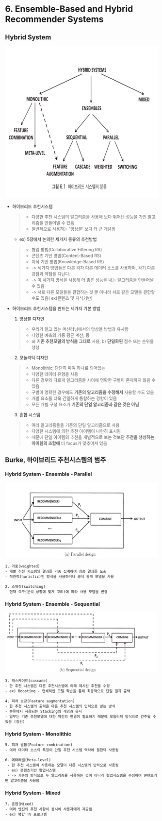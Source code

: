
# 6. Ensemble-Based and Hybrid Recommender Systems

## Hybrid System
<img src="./img/category%20of%20hybrid%20systems.jpg" width="800" height="500"/>

- 하이브리드 추천시스템
	>- 다양한 추천 시스템의 알고리즘을 사용해 보다 뛰어난 성능을 가진 알고리즘을 만들어낼 수 있음
	>- 일반적으로 사용하는 '앙상블' 보다 더 큰 개념임
	- ex) 5장에서 논의한 세가지 종류의 추천방법
	>- 협업 방법(Collaborative Filtering RS) 
	>- 콘텐츠 기반 방법(Content-Based RS)
	>- 지식 기반 방법(Knowledge-Based RS)
	>- -> 세가지 방법들은 다른 각자 다른 데이터 소스를 사용하며, 각기 다른 강점과 약점을 지닌다.
	>- -> 이 세가지 방식을 사용해 더 좋은 성능을 내는 알고리즘을 만들어낼 수 있음
	>- -> 서로 다른 모델들을 결합하는 것 뿐 아니라 서로 같은 모델을 결합할 수도 있음( ex)콘텐츠 및 지식기반)

- 하이브리드 추천시스템을 만드는 세가지 기본 방법
	1. 앙상블 디자인
	>- 우리가 알고 있는 머신러닝에서의 앙상블 방법과 유사함
	>- 다양한 예측의 가중 평균 계산, 등
	>- a)  __기존 추천모델의 방식을 그대로__ 사용, b) __단일화된__ 점수 또는 순위를 생성

	2. 모놀리틱 디자인
	>- Monolithic: 단단히 짜여 하나로 되어있는
	>- 다양한 데이터 유형을 사용
	>- 다른 경우와 다르게 알고리즘들 사이에 명확한 구별이 존재하지 않을 수 있음
	>- 구별이 명확한 경우에도 __기존의 알고리즘을 수정해서__ 사용할 수도 있음
	>- 개별 요소를 더욱 긴밀하게 통합하는 경향이 있음
	>- 모든 개별 구성 요소가 __기존의 단일 알고리즘과 같은 것은 아님__
	3. 혼합 시스템
	>- 여러 알고리즘들을 기존의 단일 알고리즘으로 사용
	>- 다양한 시스템에 의한 추천 아이템이 나란히 표시됨
	>- 때문에 단일 아이템의 추천을 개별적으로 보는 것보단 __추천을 생성하는 아이템의 조합에__ 더 focus가 맞추어져 있음

## Burke, 하이브리드 추천시스템의 범주

### Hybrid System - Ensemble - Parallel
<img src="./img/parallel design.jpg" width="500" height="250"/>

	1. 가중(weighted)
	- 개별 추천 시스템의 결과를 가중 집계하여 최종 결과를 도출
	- 직관적(huristic)인 방식을 사용하거나 공식 통계 모델을 사용

	2. 스위칭(switching)
	- 현재 요구(분석 상황에 맞게 고려)에 따라 사용 모델을 변경

### Hybrid System - Ensemble - Sequential
<img src="./img/sequential design.jpg" width="500" height="200"/>

	3. 캐스케이드(cascade)
	- 한 추천 시스템은 다른 추천시스템에 의해 제시된 추천을 수정
	- ex) Boosting - 연쇄적인 모델 학습을 통해 최종적으로 단일 결과 출력

	4. 피처 보강(Feature augmentation)
	- 한 추천 시스템의 출력을 다음 추천 시스템의 입력으로 받는 방식
	- 분류에서 사용되는 Stacking의 개념과 유사
	- 일부는 기존 추천모델에 대한 약간의 변경이 필요하기 때문에 모놀리틱 방식으로 간주될 수 있음 (점선)

### Hybrid System - Monolithic

	5. 피처 결합(Feature combination)
	- 여러 데이터 소스의 특징이 단일 추천 시스템 맥락에 결합돼 사용됨

	6. 메타레벨(Meta-level)
	 - 한 추천 시스템이 사용하는 모델이 다른 시스템의 입력으로 사용됨
	 - ex) 콘텐츠기반 협업시스템 
	 - -> 기존의 방식으로 두 알고리즘을 사용하는 것이 아니라 협업시스템을 수정하여 콘텐츠기반 알고리즘을 사용함

### Hybrid System - Mixed

	7. 혼합(Mixed)
	- 여러 엔진의 추천 사항이 동시에 사용자에게 제공됨
	- ex) 복합 TV 프로그램
